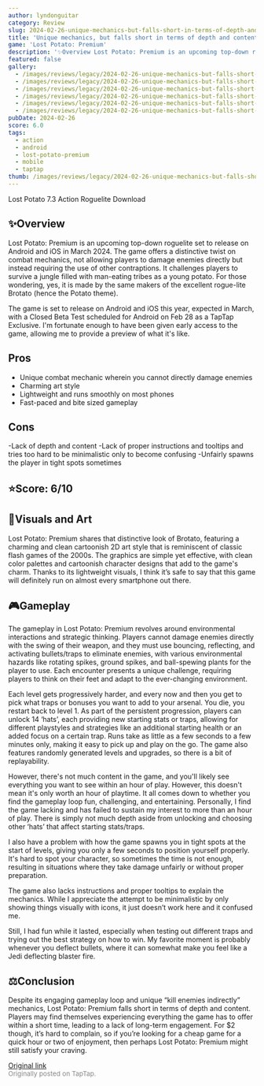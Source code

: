 ```yaml
---
author: lyndonguitar
category: Review
slug: 2024-02-26-unique-mechanics-but-falls-short-in-terms-of-depth-and-content-review-lost-potato-prem
title: 'Unique mechanics, but falls short in terms of depth and content | Review - Lost Potato: Premium'
game: 'Lost Potato: Premium'
description: '✨Overview Lost Potato: Premium is an upcoming top-down roguelite set to release on Android and iOS in March 2024. The game offers a distinctive twist on combat mechanics, not allowing players to damage enemies directly but instead requiring the use of other contraptions. It challenges players to survive a jungle filled with man-eating tribes as a young potato. For those wondering, yes, it is made by the same makers of the excellent rogue-lite Brotato (hence the Potato theme).'
featured: false
gallery:
  - /images/reviews/legacy/2024-02-26-unique-mechanics-but-falls-short-in-terms-of-depth-and-content--review---lost-potato-prem-0.avif
  - /images/reviews/legacy/2024-02-26-unique-mechanics-but-falls-short-in-terms-of-depth-and-content--review---lost-potato-prem-1.avif
  - /images/reviews/legacy/2024-02-26-unique-mechanics-but-falls-short-in-terms-of-depth-and-content--review---lost-potato-prem-2.avif
  - /images/reviews/legacy/2024-02-26-unique-mechanics-but-falls-short-in-terms-of-depth-and-content--review---lost-potato-prem-3.avif
  - /images/reviews/legacy/2024-02-26-unique-mechanics-but-falls-short-in-terms-of-depth-and-content--review---lost-potato-prem-4.avif
  - /images/reviews/legacy/2024-02-26-unique-mechanics-but-falls-short-in-terms-of-depth-and-content--review---lost-potato-prem-5.avif
pubDate: 2024-02-26
score: 6.0
tags:
  - action
  - android
  - lost-potato-premium
  - mobile
  - taptap
thumb: /images/reviews/legacy/2024-02-26-unique-mechanics-but-falls-short-in-terms-of-depth-and-content--review---lost-potato-prem-0.avif
---
```


Lost Potato
7.3
Action
Roguelite
Download


## ✨Overview
Lost Potato: Premium is an upcoming top-down roguelite set to release on Android and iOS in March 2024. The game offers a distinctive twist on combat mechanics, not allowing players to damage enemies directly but instead requiring the use of other contraptions. It challenges players to survive a jungle filled with man-eating tribes as a young potato. For those wondering, yes, it is made by the same makers of the excellent rogue-lite Brotato (hence the Potato theme).

The game is set to release on Android and iOS this year, expected in March, with a Closed Beta Test scheduled for Android on Feb 28 as a TapTap Exclusive. I'm fortunate enough to have been given early access to the game, allowing me to provide a preview of what it's like.




## Pros
- Unique combat mechanic wherein you cannot directly damage enemies
- Charming art style
- Lightweight and runs smoothly on most phones
- Fast-paced and bite sized gameplay





## Cons


-Lack of depth and content
-Lack of proper instructions and tooltips and tries too hard to be minimalistic only to become confusing
-Unfairly spawns the player in tight spots sometimes


## ⭐️Score: 6/10


## 🎨Visuals and Art
Lost Potato: Premium shares that distinctive look of Brotato, featuring a charming and clean cartoonish 2D art style that is reminiscent of classic flash games of the 2000s. The graphics are simple yet effective, with clean color palettes and cartoonish character designs that add to the game's charm. Thanks to its lightweight visuals, I think it’s safe to say that this game will definitely run on almost every smartphone out there.


## 🎮Gameplay
The gameplay in Lost Potato: Premium revolves around environmental interactions and strategic thinking. Players cannot damage enemies directly with the swing of their weapon, and they must use bouncing, reflecting, and activating bullets/traps to eliminate enemies, with various environmental hazards like rotating spikes, ground spikes, and ball-spewing plants for the player to use. Each encounter presents a unique challenge, requiring players to think on their feet and adapt to the ever-changing environment.

Each level gets progressively harder, and every now and then you get to pick what traps or bonuses you want to add to your arsenal. You die, you restart back to level 1. As part of the persistent progression, players can unlock 14 ‘hats’, each providing new starting stats or traps, allowing for different playstyles and strategies like an additional starting health or an added focus on a certain trap. Runs take as little as a few seconds to a few  minutes only, making it easy to pick up and play on the go. The game also features randomly generated levels and upgrades, so there is a bit of replayability.

However, there's not much content in the game, and you'll likely see everything you want to see within an hour of play. However, this doesn't mean it's only worth an hour of playtime. It all comes down to whether you find the gameplay loop fun, challenging, and entertaining. Personally, I find the game lacking and has failed to sustain my interest to more than an hour of play. There is simply not much depth aside from unlocking and choosing other ‘hats’ that affect starting stats/traps.

I also have a problem with how the game spawns you in tight spots at the start of levels, giving you only a few seconds to position yourself properly. It's hard to spot your character, so sometimes the time is not enough, resulting in situations where they take damage unfairly or without proper preparation.

The game also lacks instructions and proper tooltips to explain the mechanics. While I appreciate the attempt to be minimalistic by only showing things visually with icons, it just doesn’t work here and it confused me.

Still, I had fun while it lasted, especially when testing out different traps and trying out the best strategy on how to win. My favorite moment is probably whenever you deflect bullets, where it can somewhat make you feel like a Jedi deflecting blaster fire.


## ⚖️Conclusion
Despite its engaging gameplay loop and unique “kill enemies indirectly” mechanics, Lost Potato: Premium falls short in terms of depth and content. Players may find themselves experiencing everything the game has to offer within a short time, leading to a lack of long-term engagement. For $2 though, it’s hard to complain, so if you’re looking for a cheap game for a quick hour or two of enjoyment, then perhaps Lost Potato: Premium might still satisfy your craving.

[Original link](https://www.taptap.io/post/7052322)<br><span style="font-size: 0.95em; color: #888;">Originally posted on TapTap.</span>